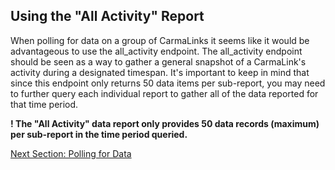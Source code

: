 <h2>Using the "All Activity" Report</h2>  
When polling for data on a group of CarmaLinks it seems like it would be advantageous to use the all_activity endpoint. The all_activity endpoint should be seen as a way to gather a general snapshot of a CarmaLink's activity during a designated timespan. It's important to keep in mind that since this endpoint only returns 50 data items per sub-report, you may need to further query each individual report to gather all of the data reported for that time period.  
  
**! The "All Activity" data report only provides 50 data records (maximum) per sub-report in the time period queried.**  
  
[Next Section: Polling for Data](https://github.com/CarmaSys/CarmaLinkAPI/blob/1.4/PollingForData.md)
